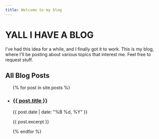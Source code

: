 ```yaml
---
title: Welcome to my blog
---
```


# YALL I HAVE A BLOG

I've had this idea for a while, and I finally got it to work. This is my blog, where I'll be posting about various topics that interest me. Feel free to request stuff.

## All Blog Posts

<ul>
{% for post in site.posts %}
  <li>
    <h3><a href="{{ post.url | relative_url }}">{{ post.title }}</a></h3>
    <span>{{ post.date | date: "%B %d, %Y" }}</span>
    <p>{{ post.excerpt }}</p>
  </li>
{% endfor %}
</ul>